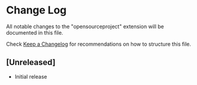 # Change Log

All notable changes to the "opensourceproject" extension will be documented in this file.

Check [Keep a Changelog](http://keepachangelog.com/) for recommendations on how to structure this file.

## [Unreleased]

- Initial release